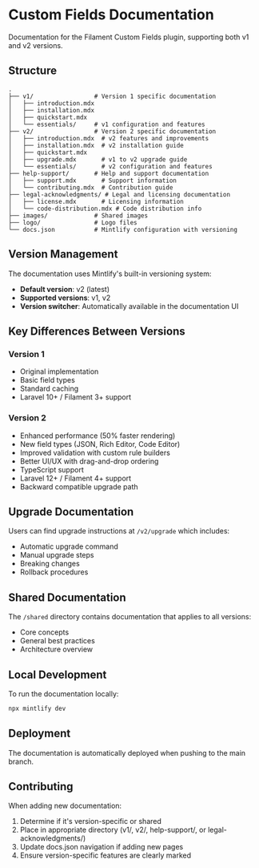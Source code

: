 # Custom Fields Documentation

Documentation for the Filament Custom Fields plugin, supporting both v1 and v2 versions.

## Structure

```
.
├── v1/                 # Version 1 specific documentation
│   ├── introduction.mdx
│   ├── installation.mdx
│   ├── quickstart.mdx
│   └── essentials/     # v1 configuration and features
├── v2/                 # Version 2 specific documentation
│   ├── introduction.mdx  # v2 features and improvements
│   ├── installation.mdx  # v2 installation guide
│   ├── quickstart.mdx
│   ├── upgrade.mdx       # v1 to v2 upgrade guide
│   └── essentials/       # v2 configuration and features
├── help-support/       # Help and support documentation
│   ├── support.mdx       # Support information
│   └── contributing.mdx  # Contribution guide
├── legal-acknowledgments/ # Legal and licensing documentation
│   ├── license.mdx       # Licensing information
│   └── code-distribution.mdx # Code distribution info
├── images/             # Shared images
├── logo/               # Logo files
└── docs.json           # Mintlify configuration with versioning
```

## Version Management

The documentation uses Mintlify's built-in versioning system:

- **Default version**: v2 (latest)
- **Supported versions**: v1, v2
- **Version switcher**: Automatically available in the documentation UI

## Key Differences Between Versions

### Version 1
- Original implementation
- Basic field types
- Standard caching
- Laravel 10+ / Filament 3+ support

### Version 2
- Enhanced performance (50% faster rendering)
- New field types (JSON, Rich Editor, Code Editor)
- Improved validation with custom rule builders
- Better UI/UX with drag-and-drop ordering
- TypeScript support
- Laravel 12+ / Filament 4+ support
- Backward compatible upgrade path

## Upgrade Documentation

Users can find upgrade instructions at `/v2/upgrade` which includes:
- Automatic upgrade command
- Manual upgrade steps
- Breaking changes
- Rollback procedures

## Shared Documentation

The `/shared` directory contains documentation that applies to all versions:
- Core concepts
- General best practices
- Architecture overview

## Local Development

To run the documentation locally:

```bash
npx mintlify dev
```

## Deployment

The documentation is automatically deployed when pushing to the main branch.

## Contributing

When adding new documentation:
1. Determine if it's version-specific or shared
2. Place in appropriate directory (v1/, v2/, help-support/, or legal-acknowledgments/)
3. Update docs.json navigation if adding new pages
4. Ensure version-specific features are clearly marked
